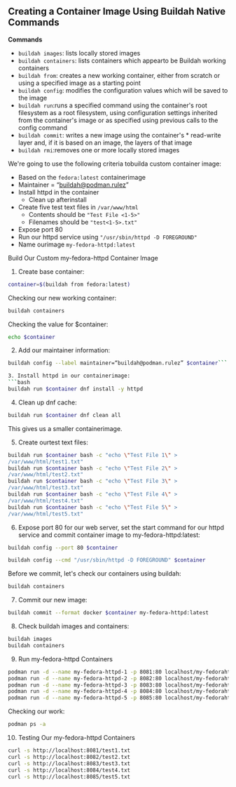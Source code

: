 ## Creating a Container Image Using Buildah Native Commands
**Commands** 
* `buildah images`: lists locally stored images
* `buildah containers`: lists containers which appearto be Buildah working containers
* `buildah from`: creates a new working container, either from scratch or using a specified image as a starting point
* `buildah config`: modifies the configuration values which will be saved to the image
* `buildah run`:runs a specified command using the container's root filesystem as a root filesystem, using configuration settings inherited from the container's image or as specified using previous calls to the config command
* `buildah commit`: writes a new image using the container's * read-write layer and, if it is based on an image, the layers of that image
* `buildah rmi`:removes one or more locally stored images


We're going to use the following criteria tobuilda custom container image:
* Based on the `fedora:latest` containerimage
* Maintainer = “buildah@podman.rulez”
* Install httpd in the container
    * Clean up afterinstall
* Create five test text files in `/var/www/html`
    * Contents should be `"Test File <1-5>"`
    * Filenames should be `"test<1-5>.txt"`
* Expose port 80
* Run our httpd service using `"/usr/sbin/httpd -D FOREGROUND"`
* Name ourimage `my-fedora-httpd:latest`

Build Our Custom my-fedora-httpd Container Image
1. Create base container:
```bash
container=$(buildah from fedora:latest)
```
Checking our new working container:
```bash
buildah containers
```
Checking the value for $container:
```bash
echo $container
```
2. Add our maintainer information:
```bash
buildah config --label maintainer=“buildah@podman.rulez” $container```

3. Install httpd in our containerimage:
```bash
buildah run $container dnf install -y httpd
```

4. Clean up dnf cache:
```bash
buildah run $container dnf clean all
```
This gives us a smaller containerimage.

5. Create ourtest text files:
```bash
buildah run $container bash -c "echo \"Test File 1\" >
/var/www/html/test1.txt"
buildah run $container bash -c "echo \"Test File 2\" >
/var/www/html/test2.txt"
buildah run $container bash -c "echo \"Test File 3\" >
/var/www/html/test3.txt"
buildah run $container bash -c "echo \"Test File 4\" >
/var/www/html/test4.txt"
buildah run $container bash -c "echo \"Test File 5\" >
/var/www/html/test5.txt"
```

6. Expose port 80 for our web server, set the start command for our httpd service and commit  container image to my-fedora-httpd:latest:
```bash
buildah config --port 80 $container
```
```bash
buildah config --cmd "/usr/sbin/httpd -D FOREGROUND" $container
```
Before we commit, let's check our containers using buildah:
```bash
buildah containers
```
7. Commit our new image:
```bash
buildah commit --format docker $container my-fedora-httpd:latest
```
8. Check buildah images and containers:
```bash
buildah images
buildah containers
```

9. Run my-fedora-httpd Containers
```bash
podman run -d --name my-fedora-httpd-1 -p 8081:80 localhost/my-fedorahttpd
podman run -d --name my-fedora-httpd-2 -p 8082:80 localhost/my-fedorahttpd
podman run -d --name my-fedora-httpd-3 -p 8083:80 localhost/my-fedorahttpd
podman run -d --name my-fedora-httpd-4 -p 8084:80 localhost/my-fedorahttpd
podman run -d --name my-fedora-httpd-5 -p 8085:80 localhost/my-fedorahttpd
```
Checking our work:
```bash
podman ps -a
```
10. Testing Our my-fedora-httpd Containers
```bash
curl -s http://localhost:8081/test1.txt
curl -s http://localhost:8082/test2.txt
curl -s http://localhost:8083/test3.txt
curl -s http://localhost:8084/test4.txt
curl -s http://localhost:8085/test5.txt
```
